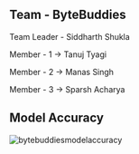 ## **Team - ByteBuddies**

Team Leader - Siddharth Shukla

Member - 1 -> Tanuj Tyagi

Member - 2 -> Manas Singh

Member - 3 -> Sparsh Acharya


## **Model Accuracy**
![bytebuddiesmodelaccuracy](https://github.com/user-attachments/assets/3dda7d57-46b6-4df3-aee3-8fe0c64df12c)


